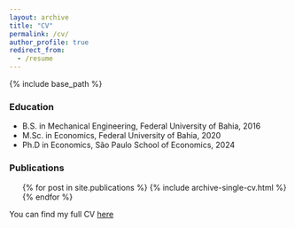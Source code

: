 ```yaml
---
layout: archive
title: "CV"
permalink: /cv/
author_profile: true
redirect_from:
  - /resume
---
```


{% include base_path %}

### Education

* B.S. in Mechanical Engineering, Federal University of Bahia, 2016
* M.Sc. in Economics, Federal University of Bahia, 2020
* Ph.D in Economics, São Paulo School of Economics, 2024

### Publications

  <ul>{% for post in site.publications %}
    {% include archive-single-cv.html %}
  {% endfor %}</ul>
  
You can find my full CV [here](/files/Academic_CV___Alei.pdf)